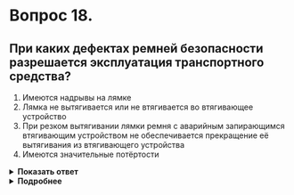 # Вопрос 18.

## При каких дефектах ремней безопасности разрешается эксплуатация транспортного средства?

1. Имеются надрывы на лямке
2. Лямка не вытягивается или не втягивается во втягивающее устройство
3. При резком вытягивании лямки ремня с аварийным запирающимся втягивающим устройством не обеспечивается прекращение её вытягивания из втягивающего устройства
4. Имеются значительные потёртости

<details>
<summary><b>Показать ответ</b></summary>
Правильный ответ: 4
</details>
<details>
<summary><b>Подробнее</b></summary>
Согласно пункту 7.2 «Перечня неисправностей», эксплуатация ТС при неисправностях: имеются надрывы на лямке; лямка не вытягивается или не втягивается во втягивающее устройство; при резком вытягивании лямки ремня с аварийным запирающимся втягивающим устройством не обеспечивается прекращение её вытягивания из втягивающего устройства  – запрещается, а при дефекте ремня безопасности – значительной потертости – эксплуатация ТС НЕ запрещается.
</details>